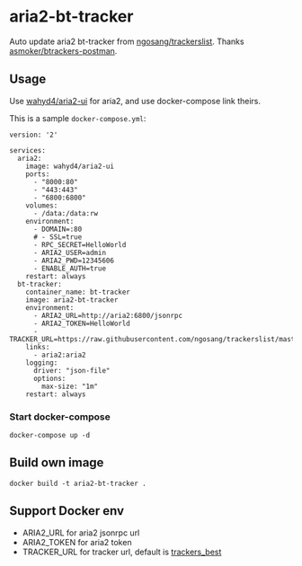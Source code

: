 # aria2-bt-tracker

Auto update aria2 bt-tracker from [ngosang/trackerslist](https://github.com/ngosang/trackerslist).
Thanks [asmoker/btrackers-postman](https://github.com/asmoker/btrackers-postman).

## Usage

Use [wahyd4/aria2-ui](https://github.com/wahyd4/aria2-ariang-docker) for aria2, and use docker-compose link theirs.

This is a sample `docker-compose.yml`:

```
version: '2'

services:
  aria2:
    image: wahyd4/aria2-ui
    ports:
      - "8000:80"
      - "443:443"
      - "6800:6800"
    volumes:
      - /data:/data:rw
    environment:
      - DOMAIN=:80
      # - SSL=true
      - RPC_SECRET=HelloWorld
      - ARIA2_USER=admin
      - ARIA2_PWD=12345606
      - ENABLE_AUTH=true
    restart: always
  bt-tracker:
    container_name: bt-tracker
    image: aria2-bt-tracker
    environment:
      - ARIA2_URL=http://aria2:6800/jsonrpc
      - ARIA2_TOKEN=HelloWorld
      - TRACKER_URL=https://raw.githubusercontent.com/ngosang/trackerslist/master/trackers_all.txt
    links:
      - aria2:aria2
    logging:
      driver: "json-file"
      options:
        max-size: "1m"
    restart: always
```

### Start docker-compose

```
docker-compose up -d
```

## Build own image

```
docker build -t aria2-bt-tracker .
```

## Support Docker env

- ARIA2_URL for aria2 jsonrpc url
- ARIA2_TOKEN for aria2 token
- TRACKER_URL for tracker url, default is [trackers_best](https://raw.githubusercontent.com/ngosang/trackerslist/master/trackers_best.txt)
